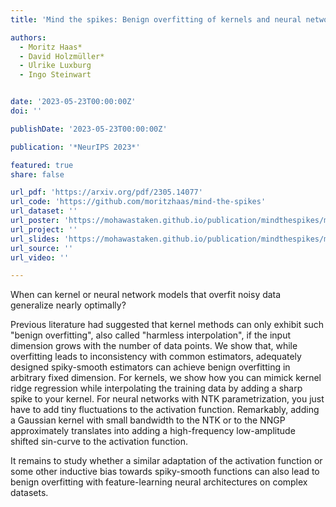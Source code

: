 ```yaml
---
title: 'Mind the spikes: Benign overfitting of kernels and neural networks in fixed dimension'

authors:
  - Moritz Haas*
  - David Holzmüller*
  - Ulrike Luxburg
  - Ingo Steinwart


date: '2023-05-23T00:00:00Z'
doi: ''

publishDate: '2023-05-23T00:00:00Z'

publication: '*NeurIPS 2023*'

featured: true
share: false

url_pdf: 'https://arxiv.org/pdf/2305.14077'
url_code: 'https://github.com/moritzhaas/mind-the-spikes'
url_dataset: ''
url_poster: 'https://mohawastaken.github.io/publication/mindthespikes/mindthespikes_poster_neurips.pdf'
url_project: ''
url_slides: 'https://mohawastaken.github.io/publication/mindthespikes/mindthespikes_slides0125_oberwolfach.pdf'
url_source: ''
url_video: ''

---
```


When can kernel or neural network models that overfit noisy data generalize nearly optimally?

Previous literature had suggested that kernel methods can only exhibit such "benign overfitting", also called "harmless interpolation", if the input dimension grows with the number of data points. We show that, while overfitting leads to inconsistency with common estimators, adequately designed spiky-smooth estimators can achieve benign overfitting in arbitrary fixed dimension. For kernels, we show how you can mimick kernel ridge regression while interpolating the training data by adding a sharp spike to your kernel. For neural networks with NTK parametrization, you just have to add tiny fluctuations to the activation function. Remarkably, adding a Gaussian kernel with small bandwidth to the NTK or to the NNGP approximately translates into adding a high-frequency low-amplitude shifted sin-curve to the activation function.

It remains to study whether a similar adaptation of the activation function or some other inductive bias towards spiky-smooth functions can also lead to benign overfitting with feature-learning neural architectures on complex datasets.